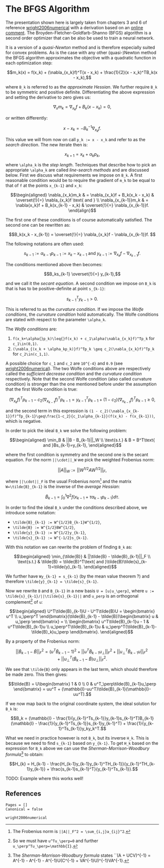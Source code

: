 # The BFGS Algorithm

The presentation shown here is largely taken from chapters 3 and 6 of reference [wright2006numerical](@cite) with a derivation based on an [online comment](https://math.stackexchange.com/questions/2091867/quasi-newton-methods-understanding-dfp-updating-formula). The Broyden-Fletcher-Goldfarb-Shanno (BFGS) algorithm is a second order optimizer that can be also be used to train a neural network.

It is a version of a *quasi-Newton* method and is therefore especially suited for convex problems. As is the case with any other (quasi-)Newton method the BFGS algorithm approximates the objective with a quadratic function in each optimization step:
```math
m_k(x) = f(x_k) + (\nabla_{x_k}f)^T(x - x_k) + \frac{1}{2}(x - x_k)^TB_k(x - x_k),
```
where ``B_k`` is referred to as the *approximate Hessian*. We further require ``B_k`` to be symmetric and positive definite. Differentiating the above expression and setting the derivative to zero gives us: 
```math
\nabla_xm_k = \nabla_{x_k}f + B_k(x - x_k) = 0,
```
or written differently: 
```math
x - x_k = -B_k^{-1}\nabla_{x_k}f.
```
This value we will from now on call ``p_k := x - x_k`` and refer to as the *search direction*. The new iterate then is: 
```math
x_{k+1} = x_k + \alpha_kp_k,
```
where ``\alpha_k`` is the *step length*. Techniques that describe how to pick an appropriate ``\alpha_k`` are called *line-search methods* and are discussed below. First we discuss what requirements we impose on ``B_k``. A first reasonable condition would be to require the gradient of ``m_k`` to be equal to that of ``f`` at the points ``x_{k-1}`` and ``x_k``: 
```math
\begin{aligned}
\nabla_{x_k}m_k  & = \nabla_{x_k}f + B_k(x_k - x_k)  & \overset{!}{=} \nabla_{x_k}f \text{ and } \\
\nabla_{x_{k-1}}m_k & = \nabla{x_k}f + B_k(x_{k-1} - x_k) & \overset{!}{=} \nabla_{x_{k-1}}f.
\end{align}
```
The first one of these conditions is of course automatically satisfied. The second one can be rewritten as: 
```math
B_k(x_k - x_{k-1}) = \overset{!}{=} \nabla_{x_k}f - \nabla_{x_{k-1}}f. 
```

The following notations are often used: 
```math
s_{k-1} := \alpha_{k-1}p_{k-1} :=  x_{k} - x_{k-1} \text{ and } y_{k-1} := \nabla_{x_k}f - \nabla_{x_{k-1}}f. 
```

The conditions mentioned above then becomes: 
```math
B_ks_{k-1} \overset{!}{=} y_{k-1},
```
and we call it the *secant equation*. A second condition we impose on ``B_k`` is that is has to be positive-definite at point ``s_{k-1}``:
```math
s_{k-1}^Ty_{k-1} > 0.
```
This is referred to as the *curvature condition*. If we impose the *Wolfe conditions*, the *curvature condition* hold automatically. The Wolfe conditions are stated with respect to the parameter ``\alpha_k``.

The *Wolfe conditions* are:
1. ``f(x_k+\alpha{}p_k)\leq{}f(x_k) + c_1\alpha(\nabla_{x_k}f)^Tp_k`` for ``c_1\in(0,1)``.
2. ``(\nabla_{(x_k + \alpha_kp_k)}f)^Tp_k \geq c_2(\nabla_{x_k}f)^Tp_k`` for ``c_2\in(c_1,1)``.

A possible choice for ``c_1`` and ``c_2`` are ``10^{-4}`` and ``0.9`` (see [wright2006numerical](@cite)). The two Wolfe conditions above are respectively called the *sufficient decrease condition* and the *curvature condition* respectively. Note that the second Wolfe condition (also called curvature condition) is stronger than the one mentioned before under the assumption that the first Wolfe condition is true:
```math
(\nabla_{x_k}f)^Tp_{k-1} - c_2(\nabla_{x_{k-1}}f)^Tp_{k-1} = y_{k-1}^Tp_{k-1} + (1 - c_2)(\nabla_{x_{k-1}}f)^Tp_{k-1} \geq 0,
```
and the second term in this expression is ``(1 - c_2)(\nabla_{x_{k-1}}f)^Tp_{k-1}\geq\frac{1-c_2}{c_1\alpha_{k-1}}(f(x_k) - f(x_{k-1}))``, which is negative. 

In order to pick the ideal ``B_k`` we solve the following problem: 
```math
\begin{aligned}
\min_B & ||B - B_{k-1}||_W \\ 
\text{s.t.} & B  = B^T\text{ and }Bs_{k-1}=y_{k-1},
\end{aligned}
```
where the first condition is symmetry and the second one is the secant equation. For the norm ``||\cdot||_W`` we pick the weighted Frobenius norm:
```math
||A||_W := ||W^{1/2}AW^{1/2}||_F,
```
where ``||\cdot||_F`` is the usual Frobenius norm[^1] and the matrix ``W=\tilde{B}_{k-1}`` is the inverse of the *average Hessian*:
```math
\tilde{B}_{k-1} = \int_0^1 \nabla^2f(x_{k-1} + \tau\alpha_{k-1}p_{k-1})d\tau.
``` 
[^1]: The Frobenius norm is ``||A||_F^2 = \sum_{i,j}a_{ij}^2``.

In order to find the ideal ``B_k`` under the conditions described above, we introduce some notation: 
- ``\tilde{B}_{k-1} := W^{1/2}B_{k-1}W^{1/2}``,
- ``\tilde{B} := W^{1/2}BW^{1/2}``, 
- ``\tilde{y}_{k-1} := W^{1/2}y_{k-1}``, 
- ``\tilde{s}_{k-1} := W^{-1/2}s_{k-1}``.

With this notation we can rewrite the problem of finding ``B_k`` as: 
```math
\begin{aligned}
\min_{\tilde{B}} & ||\tilde{B} - \tilde{B}_{k-1}||_F \\ 
\text{s.t.} & \tilde{B} = \tilde{B}^T\text{ and }\tilde{B}\tilde{s}_{k-1}=\tilde{y}_{k-1}.
\end{aligned}
```

We further have ``Wy_{k-1} = s_{k-1}`` (by the mean value theorem ?) and therefore ``\tilde{y}_{k-1} = \tilde{s}_{k-1}``.

Now we rewrite ``B`` and ``B_{k-1}`` in a new basis ``U = [u|u_\perp]``, where ``u := \tilde{s}_{k-1}/||\tilde{s}_{k-1}||`` and ``u_perp`` is an orthogonal complement[^2] of ``u``:

[^2]: So we must have ``u^Tu_\perp=0`` and further ``u_\perp^Tu_\perp=\mathbb{I}``.

```math
\begin{aligned}
U^T\tilde{B}_{k-1}U - U^T\tilde{B}U = \begin{bmatrix}  u^T \\ u_\perp^T \end{bmatrix}(\tilde{B}_{k-1} - \tilde{B})\begin{bmatrix} u & u_\perp \end{bmatrix} = \\
\begin{bmatrix}
    u^T\tilde{B}_{k-1}u - 1 & u^T\tilde{B}_{k-1}u \\
    u_\perp^T\tilde{B}_{k-1}u & u_\perp^T(\tilde{B}_{k-1}-\tilde{B}_k)u_\perp
\end{bmatrix}.
\end{aligned}
```
By a property of the Frobenius norm: 
```math
||\tilde{B}_{k-1} - \tilde{B}||^2_F = (u^T\tilde{B}_{k-1} -1)^2 + ||u^T\tilde{B}_{k-1}u_\perp||_F^2 + ||u_\perp^T\tilde{B}_{k-1}u||_F^2 + ||u_\perp^T(\tilde{B}_{k-1} - \tilde{B})u_\perp||_F^2.
```

We see that ``\tilde{B}`` only appears in the last term, which should therefore be made zero. This then gives: 
```math
\tilde{B} = U\begin{bmatrix} 1 & 0 \\ 0 & u^T_\perp\tilde{B}_{k-1}u_\perp \end{bmatrix} = uu^T + (\mathbb{I}-uu^T)\tilde{B}_{k-1}(\mathbb{I}-uu^T).
```

If we now map back to the original coordinate system, the ideal solution for ``B_k`` is: 
```math
B_k = (\mathbb{I} - \frac{1}{y_{k-1}^Ts_{k-1}}y_{k-1}s_{k-1}^T)B_{k-1}(\mathbb{I} - \frac{1}{y_{k-1}^Ts_{k-1}}s_{k-1}y_{k-1}^T) + \frac{1}{y_{k-1}^Ts_{k-1}}y_ky_k^T.
```

What we need in practice however is not ``B_k``, but its inverse ``H_k``. This is because we need to find ``s_{k-1}`` based on ``y_{k-1}``.  To get ``H_k`` based on the expression for ``B_k`` above we can use the *Sherman-Morrison-Woodbury formula*[^3] to obtain:

[^3]: The *Sherman-Morrison-Woodbury formula* states ``(A + UCV)^{-1} = A^{-1} - A^{-1} - A^{-1}U(C^{-1} + VA^{-1}U)^{-1}VA^{-1}.

```math
H_{k} = H_{k-1} - \frac{H_{k-1}y_{k-1}y_{k-1}^TH_{k-1}}{y_{k-1}^TH_{k-1}y_{k-1}} + \frac{s_{k-1}s_{k-1}^T}{y_{k-1}^Ts_{k-1}}.
```


TODO: Example where this works well!

## References 

```@biblioraphy
Pages = []
Canonical = false 

wright2006numerical
```